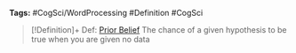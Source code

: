 ---
---

**Tags:** #CogSci/WordProcessing #Definition #CogSci 

 > 
 > \[!Definition\]+ Def: [Prior Belief](Prior%20Belief.md)
 > The chance of a given hypothesis to be true when you are given no data


